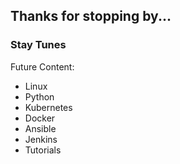 ## Thanks for stopping by...

### Stay Tunes

Future Content:
- Linux
- Python
- Kubernetes
- Docker
- Ansible
- Jenkins
- Tutorials
